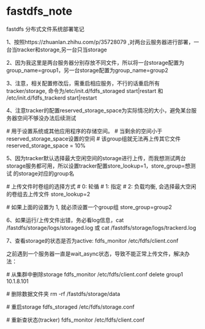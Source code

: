# fastdfs_note
fastdfs 分布式文件系统部署笔记

1、按照https://zhuanlan.zhihu.com/p/35728079 ,对两台云服务器进行部署，一台当tracker和storage,另一台只当storage

2、因为我这里是两台服务器分别存放不同文件，所以将一台storage配置为group_name=group1，另一台storage配置为group_name=group2

3、注意，相关配置修改后，需重启相应服务，不行的话重启所有tracker/storage, 命令为/etc/init.d/fdfs_storaged start|restart
  和 /etc/init.d/fdfs_trackerd start|restart
  
4、注意tracker的配置reserved_storage_space为实际情况的大小，避免某台服务器空间不够没办法后续测试

\# 用于设置系统或其他应用程序的存储空间。
\# 当剩余的空间小于reserved_storage_space设置的空间
\# 该group组就无法再上传其它文件
reserved_storage_space = 10%

5、因为tracker默认选择最大空闲空间的storage进行上传，而我想测试两台storage服务都可用，所以设置tracker配置store_lookup=1，store_group=想测试
的storage对应的group名

\# 上传文件时卷组的选择方式
\# 0: 轮循
\# 1: 指定
\# 2: 负载均衡, 会选择最大空闲的卷组去上传文件
store_lookup=2
 
\# 如果上面的设置为 1, 就必须设置一个group组
store_group=group2

6、如果运行/上传文件出错，务必看log信息，cat /fastdfs/storage/logs/storaged.log 或 cat /fastdfs/storage/logs/trackerd.log

7、查看storage的状态是否为active:
fdfs_monitor /etc/fdfs/client.conf

之前遇到一个服务器一直是wait_async状态，导致不能正常上传文件，解决办法：

\# 从集群中删除storage
fdfs_monitor /etc/fdfs/client.conf delete group1 10.1.8.101
 
\# 删除数据文件夹
rm -rf /fastdfs/storage/data
 
\# 重启storage
fdfs_storaged /etc/fdfs/storage.conf
 
\# 重新查状态(tracker)
fdfs_monitor /etc/fdfs/client.conf


